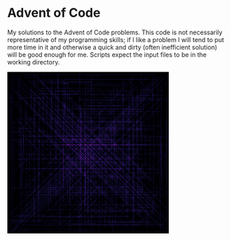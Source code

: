 # Advent of Code
My solutions to the Advent of Code problems. This code is not necessarily representative of my programming skills; if I like a problem I will tend to put more time in it and otherwise a quick and dirty (often inefficient solution) will be good enough for me.
Scripts expect the input files to be in the working directory.

![image](https://github.com/sebastiaanvaneijk/advent-of-code/blob/main/2021/problem5.png)
